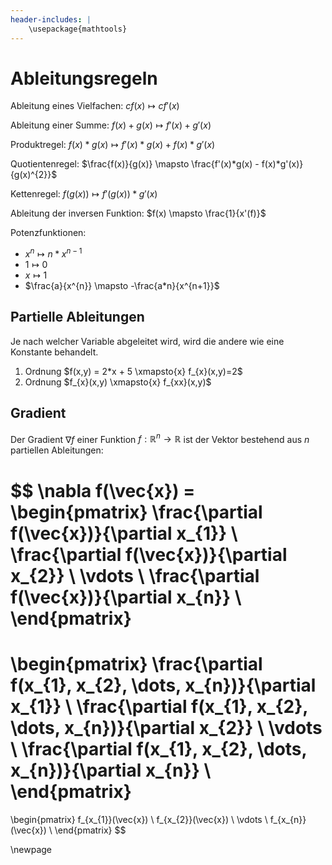 ```yaml
---
header-includes: |
    \usepackage{mathtools}
---
```

# Ableitungsregeln

Ableitung eines Vielfachen:
    $cf(x) \mapsto cf'(x)$

Ableitung  einer Summe:
    $f(x) +g(x) \mapsto f'(x) + g'(x)$

Produktregel:
    $f(x)*g(x) \mapsto f'(x)*g(x) + f(x)*g'(x)$

Quotientenregel:
    $\frac{f(x)}{g(x)} \mapsto \frac{f'(x)*g(x) - f(x)*g'(x)}{g(x)^{2}}$

Kettenregel:
    $f(g(x)) \mapsto f'(g(x))*g'(x)$

Ableitung der inversen Funktion:
    $f(x) \mapsto \frac{1}{x'(f)}$

Potenzfunktionen:

- $x^{n} \mapsto n*x^{n-1}$
- $1 \mapsto 0$
- $x \mapsto 1$
- $\frac{a}{x^{n}} \mapsto -\frac{a*n}{x^{n+1}}$

## Partielle Ableitungen

Je nach welcher Variable abgeleitet wird, wird die andere wie eine Konstante behandelt.

1. Ordnung $f(x,y) = 2*x + 5 \xmapsto{x} f_{x}(x,y)=2$
2. Ordnung $f_{x}(x,y) \xmapsto{x} f_{xx}(x,y)$

## Gradient

Der Gradient $\nabla f$ einer Funktion $f: \mathbb{R}^n \rightarrow \mathbb{R}$ ist der Vektor bestehend aus $n$ partiellen Ableitungen:

$$
\nabla f(\vec{x}) = 
\begin{pmatrix}
    \frac{\partial f(\vec{x})}{\partial x_{1}}  \\
    \frac{\partial f(\vec{x})}{\partial x_{2}}  \\
    \vdots                                  \\
    \frac{\partial f(\vec{x})}{\partial x_{n}}  \\
\end{pmatrix}
=
\begin{pmatrix}
    \frac{\partial f(x_{1}, x_{2}, \dots, x_{n})}{\partial x_{1}}  \\
    \frac{\partial f(x_{1}, x_{2}, \dots, x_{n})}{\partial x_{2}}  \\
    \vdots                                  \\
    \frac{\partial f(x_{1}, x_{2}, \dots, x_{n})}{\partial x_{n}}  \\
\end{pmatrix}
= 
\begin{pmatrix}
    f_{x_{1}}(\vec{x})  \\
    f_{x_{2}}(\vec{x})  \\
    \vdots              \\
    f_{x_{n}}(\vec{x})  \\
\end{pmatrix}
$$

\newpage